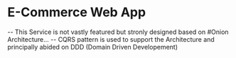 # E-Commerce Web App 

-- This Service is not vastly featured but stronly designed based on #Onion Architecture...
-- CQRS pattern is used to support the Architecture and principally abided on DDD (Domain Driven Developement)
